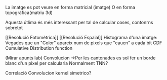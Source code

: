 La imatge es pot veure en forma matricial (imatge)
O en forma topogràfica(matriu 3d)

Aquesta útlima és més interessant per tal de calcular coses, contonrns sobretot


[[Resolució Fotomètrica]] 
[[Resolució Espaial]] 
Histograma d'una imatge: Vegades que un "Color" apareix
	num de pixels que "cauen" a cada bit
CDF Cumulative Distribution function


(Mirar apunts lab)
Convolucion
->Per les cantonades es sol fer un borde blanc d'un pixel per calcularla
Normalment TNN?

Correlació
Convolucion kernel simetrico?

